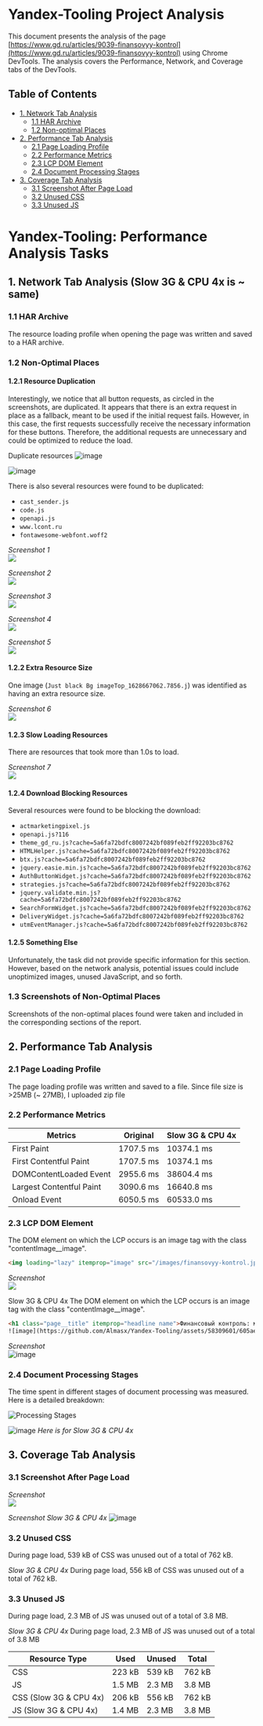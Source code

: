 # Yandex-Tooling Project Analysis

This document presents the analysis of the page [https://www.gd.ru/articles/9039-finansovyy-kontrol](https://www.gd.ru/articles/9039-finansovyy-kontrol) using Chrome DevTools. The analysis covers the Performance, Network, and Coverage tabs of the DevTools.

## Table of Contents

- [1. Network Tab Analysis](#1-network-tab-analysis)
  - [1.1 HAR Archive](#11-har-archive)
  - [1.2 Non-optimal Places](#12-non-optimal-places)
- [2. Performance Tab Analysis](#2-performance-tab-analysis)
  - [2.1 Page Loading Profile](#21-page-loading-profile)
  - [2.2 Performance Metrics](#22-performance-metrics)
  - [2.3 LCP DOM Element](#23-lcp-dom-element)
  - [2.4 Document Processing Stages](#24-document-processing-stages)
- [3. Coverage Tab Analysis](#3-coverage-tab-analysis)
  - [3.1 Screenshot After Page Load](#31-screenshot-after-page-load)
  - [3.2 Unused CSS](#32-unused-css)
  - [3.3 Unused JS](#33-unused-js)

# Yandex-Tooling: Performance Analysis Tasks

## 1. Network Tab Analysis (Slow 3G & CPU 4x is ~ same)

### 1.1 HAR Archive
The resource loading profile when opening the page was written and saved to a HAR archive.


### 1.2 Non-Optimal Places

#### 1.2.1 Resource Duplication

Interestingly, we notice that all button requests, as circled in the screenshots, are duplicated. It appears that there is an extra request in place as a fallback, meant to be used if the initial request fails. However, in this case, the first requests successfully receive the necessary information for these buttons. Therefore, the additional requests are unnecessary and could be optimized to reduce the load.

Duplicate resources
![image](https://github.com/Almasx/Yandex-Tooling/assets/58309601/d717b3c3-e461-4b7e-b0f9-e723aedd6959)

![image](https://github.com/Almasx/Yandex-Tooling/assets/58309601/e1886fe7-dc75-427d-84c9-946dffdcd632)



There is also several resources were found to be duplicated:

- `cast_sender.js`
- `code.js`
- `openapi.js`
- `www.lcont.ru`
- `fontawesome-webfont.woff2`

*Screenshot 1*  
![](https://github.com/Almasx/Yandex-Tooling/assets/58309601/6a775ea9-3966-42ae-bffe-8db825f186d1)

*Screenshot 2*  
![](https://github.com/Almasx/Yandex-Tooling/assets/58309601/3705762a-46a6-4c9c-872a-f1f712bc1a81)

*Screenshot 3*  
![](https://github.com/Almasx/Yandex-Tooling/assets/58309601/9a706d3a-28ca-4b6c-81cf-e2056a7bb990)

*Screenshot 4*  
![](https://github.com/Almasx/Yandex-Tooling/assets/58309601/546973e9-f2b4-4161-b522-5013cc13219e)

*Screenshot 5*  
![](https://github.com/Almasx/Yandex-Tooling/assets/58309601/cdecd3a8-8392-453d-a7f7-82ddda2b147c)

#### 1.2.2 Extra Resource Size
One image (`Just black Bg imageTop_1628667062.7856.j`) was identified as having an extra resource size.

*Screenshot 6*  
![](https://github.com/Almasx/Yandex-Tooling/assets/58309601/cce85f53-3771-41f9-b4d4-3a65256799ea)

#### 1.2.3 Slow Loading Resources
There are resources that took more than 1.0s to load.

*Screenshot 7*  
![](https://github.com/Almasx/Yandex-Tooling/assets/58309601/7d41b6b8-f6db-46e5-a73d-80a711ce2f5f)

#### 1.2.4 Download Blocking Resources
Several resources were found to be blocking the download:

- `actmarketingpixel.js`
- `openapi.js?116`
- `theme_gd_ru.js?cache=5a6fa72bdfc8007242bf089feb2ff92203bc8762`
- `HTMLHelper.js?cache=5a6fa72bdfc8007242bf089feb2ff92203bc8762`   
- `btx.js?cache=5a6fa72bdfc8007242bf089feb2ff92203bc8762`
- `jquery.easie.min.js?cache=5a6fa72bdfc8007242bf089feb2ff92203bc8762`
- `AuthButtonWidget.js?cache=5a6fa72bdfc8007242bf089feb2ff92203bc8762`
- `strategies.js?cache=5a6fa72bdfc8007242bf089feb2ff92203bc8762`
- `jquery.validate.min.js?cache=5a6fa72bdfc8007242bf089feb2ff92203bc8762`
- `SearchFormWidget.js?cache=5a6fa72bdfc8007242bf089feb2ff92203bc8762`
- `DeliveryWidget.js?cache=5a6fa72bdfc8007242bf089feb2ff92203bc8762`
- `utmEventManager.js?cache=5a6fa72bdfc8007242bf089feb2ff92203bc8762`

#### 1.2.5 Something Else
Unfortunately, the task did not provide specific information for this section. However, based on the network analysis, potential issues could include unoptimized images, unused JavaScript, and so forth.

### 1.3 Screenshots of Non-Optimal Places
Screenshots of the non-optimal places found were taken and included in the corresponding sections of the report.

## 2. Performance Tab Analysis

### 2.1 Page Loading Profile

The page loading profile was written and saved to a file. Since file size is >25MB (~ 27MB), I uploaded zip file

### 2.2 Performance Metrics

| Metrics | Original | Slow 3G & CPU 4x |
|---------|----------|------------------|
| First Paint | 1707.5 ms | 10374.1 ms |
| First Contentful Paint | 1707.5 ms | 10374.1 ms |
| DOMContentLoaded Event | 2955.6 ms | 38604.4 ms |
| Largest Contentful Paint | 3090.6 ms | 16640.8 ms |
| Onload Event | 6050.5 ms | 60533.0 ms |


### 2.3 LCP DOM Element

The DOM element on which the LCP occurs is an image tag with the class "contentImage__image".
```html
<img loading="lazy" itemprop="image" src="/images/finansovyy-kontrol.jpg" width="600" height="408" data-url="/images/finansovyy-kontrol.jpg" alt= "" title="" class="contentImage__image">
```

*Screenshot*  
![](https://github.com/Almasx/Yandex-Tooling/assets/58309601/0104cd1c-bcdb-4889-9c74-c1277a2ccc6e)

Slow 3G & CPU 4x
The DOM element on which the LCP occurs is an image tag with the class "contentImage__image".
```html
<h1 class="page__title" itemprop="headline name">Финансовый контроль: методы анализа и оценки эффективности</h1>
![image](https://github.com/Almasx/Yandex-Tooling/assets/58309601/605aed47-17bb-48d5-92c7-5bb3c2b55b55)
```

*Screenshot*  
![image](https://github.com/Almasx/Yandex-Tooling/assets/58309601/605aed47-17bb-48d5-92c7-5bb3c2b55b55)



### 2.4 Document Processing Stages

The time spent in different stages of document processing was measured. Here is a detailed breakdown:

![Processing Stages](https://github.com/Almasx/Yandex-Tooling/assets/58309601/dc0ecee6-2ba8-4e8a-8f10-456f53edc7b7)


![image](https://github.com/Almasx/Yandex-Tooling/assets/58309601/ea7dc760-a86b-4c43-9d54-6a0391a6147d)
*Here is for Slow 3G & CPU 4x* 

## 3. Coverage Tab Analysis

### 3.1 Screenshot After Page Load

*Screenshot*  
![](https://github.com/Almasx/Yandex-Tooling/assets/58309601/4e749a03-7ac8-445f-b779-e0e9da28feaa)

*Screenshot Slow 3G & CPU 4x* 
![image](https://github.com/Almasx/Yandex-Tooling/assets/58309601/57c0c8ea-0484-4f63-8626-5d3ed19f31a6)


### 3.2 Unused CSS

During page load, 539 kB of CSS was unused out of a total of 762 kB.

*Slow 3G & CPU 4x* 
During page load, 556 kB of CSS was unused out of a total of 762 kB.

### 3.3 Unused JS

During page load, 2.3 MB of JS was unused out of a total of 3.8 MB.

*Slow 3G & CPU 4x* 
During page load, 2.3 MB of JS was unused out of a total of 3.8 MB 


| Resource Type | Used | Unused | Total |
|---------------|------|--------|-------|
| CSS           | 223 kB | 539 kB | 762 kB |
| JS            | 1.5 MB | 2.3 MB | 3.8 MB |
| CSS (Slow 3G & CPU 4x)           | 206 kB | 556 kB | 762 kB |
| JS  (Slow 3G & CPU 4x)          | 1.4 MB | 2.3 MB  | 3.8 MB |
